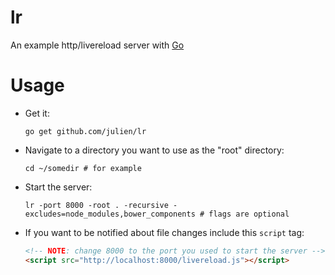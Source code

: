 lr
==

An example http/livereload server
with [Go](http://golang.org)

Usage
=====

+ Get it:

  `go get github.com/julien/lr`


+ Navigate to a directory you want to use as the "root" directory:

  `cd ~/somedir # for example`

+ Start the server:

  `lr -port 8000 -root . -recursive -excludes=node_modules,bower_components # flags are optional`

+ If you want to be notified about file changes
  include this `script` tag:

  ```html
  <!-- NOTE: change 8000 to the port you used to start the server -->
  <script src="http://localhost:8000/livereload.js"></script>
  ```


